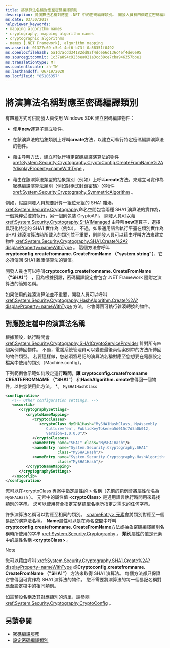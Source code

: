 ```yaml
---
title: 將演算法名稱對應至密碼編譯類別
description: 將演算法名稱對應至 .NET 中的密碼編譯類別。 開發人員有四個建立密碼編譯物件的選項。
ms.date: 03/30/2017
helpviewer_keywords:
- mapping algorithm names
- cryptography, mapping algorithm names
- cryptographic algorithms
- names [.NET Framework], algorithm mapping
ms.assetid: 01327c69-c5e1-4ef6-b73f-0a58351f0492
ms.openlocfilehash: 5a1d7acdd34182dd82f4dce66d136c4ef4de6e95
ms.sourcegitcommit: 1c37a894c923bea021a3cc38ce7cba946357bbe1
ms.translationtype: MT
ms.contentlocale: zh-TW
ms.lasthandoff: 06/19/2020
ms.locfileid: "85105357"
---
```

# <a name="mapping-algorithm-names-to-cryptography-classes"></a>將演算法名稱對應至密碼編譯類別
有四種方式可供開發人員使用 Windows SDK 建立密碼編譯物件：  
  
- 使用**new**運算子建立物件。  
  
- 在該演算法的抽象類別上呼叫**create**方法，以建立可執行特定密碼編譯演算法的物件。  
  
- 藉由呼叫方法，建立可執行特定密碼編譯演算法的物件 <xref:System.Security.Cryptography.CryptoConfig.CreateFromName%2A?displayProperty=nameWithType> 。  
  
- 藉由在該演算法類型的抽象類別（例如）上呼叫**create**方法，來建立可實作為密碼編譯演算法類別（例如對稱式封鎖密碼）的物件 <xref:System.Security.Cryptography.SymmetricAlgorithm> 。  
  
 例如，假設開發人員想要計算一組位元組的 SHA1 雜湊。 <xref:System.Security.Cryptography>命名空間包含兩種 SHA1 演算法的實作為，一個純粹受控的執行，另一個則包裝 CryptoAPI。 開發人員可以藉 <xref:System.Security.Cryptography.SHA1Managed> 由呼叫**new**運算子，選擇具現化特定的 SHA1 實作為（例如）。 不過，如果通用語言執行平臺在類別實作為 SHA1 雜湊演算法時所載入的類別並不重要，則開發人員可以藉由呼叫方法來建立物件 <xref:System.Security.Cryptography.SHA1.Create%2A?displayProperty=nameWithType> 。 這個方法會呼叫**cryptoconfig.createfromname. CreateFromName （"system.string"）**，它必須傳回 SHA1 雜湊演算法的實值。  
  
 開發人員也可以呼叫**cryptoconfig.createfromname. CreateFromName （"SHA1"）** ，因為根據預設，密碼編譯設定會包含 .NET Framework 隨附之演算法的簡短名稱。  
  
 如果使用的雜湊演算法並不重要，開發人員可以呼叫 <xref:System.Security.Cryptography.HashAlgorithm.Create%2A?displayProperty=nameWithType> 方法，它會傳回可執行雜湊轉換的物件。  
  
## <a name="mapping-algorithm-names-in-configuration-files"></a>對應設定檔中的演算法名稱  
 根據預設，執行時間會 <xref:System.Security.Cryptography.SHA1CryptoServiceProvider> 針對所有四個案例傳回物件。 不過，電腦系統管理員可以變更最後兩個案例中的方法所傳回的物件類型。 若要這樣做，您必須將易記的演算法名稱對應至您想要在電腦設定檔案中使用的類別（Machine.config）。  
  
 下列範例會示範如何設定運行**時間，讓** **cryptoconfig.createfromname CREATEFROMNAME （"SHA1"）** 和**HashAlgorithm. create**會傳回一個物件，以供您使用此方法。 *。 `MySHA1HashClass`  
  
```xml  
<configuration>  
   <!-- Other configuration settings. -->  
   <mscorlib>  
      <cryptographySettings>  
         <cryptoNameMapping>  
            <cryptoClasses>  
               <cryptoClass MySHA1Hash="MySHA1HashClass, MyAssembly  
                  Culture='en', PublicKeyToken=a5d015c7d5a0b012,  
                  Version=1.0.0.0"/>  
            </cryptoClasses>  
            <nameEntry name="SHA1" class="MySHA1Hash"/>  
            <nameEntry name="System.Security.Cryptography.SHA1"  
                       class="MySHA1Hash"/>  
            <nameEntry name="System.Security.Cryptography.HashAlgorithm"  
                       class="MySHA1Hash"/>  
         </cryptoNameMapping>  
      </cryptographySettings>  
   </mscorlib>  
</configuration>  
```  
  
 您可以在<cryptoClass 專案中指定屬性的[ \> 名稱](./file-schema/cryptography/cryptoclass-element.md)（先前的範例會將屬性命名為 `MySHA1Hash` ）。 元素中的屬性值 **\<cryptoClass>** 是通用語言執行時間用來尋找類別的字串。 您可以使用符合指定[完整類型名稱](../reflection-and-codedom/specifying-fully-qualified-type-names.md)所指定之需求的任何字串。  
  
 許多演算法名稱可以對應至相同的類別。 [ \<nameEntry> 元素](./file-schema/cryptography/nameentry-element.md)會將類別對應至一個易記的演算法名稱。 **Name**屬性可以是在命名空間中呼叫**cryptoconfig.createfromname. CreateFromName**方法或抽象密碼編譯類別名稱時所使用的字串 <xref:System.Security.Cryptography> 。 **類別**屬性的值是元素中的屬性名稱 **\<cryptoClass>** 。  
  
> [!NOTE]
> 您可以藉由呼叫 <xref:System.Security.Cryptography.SHA1.Create%2A?displayProperty=nameWithType> 或**Cryptoconfig.createfromname. CreateFromName （"SHA1"）** 方法來取得 SHA1 演算法。 每個方法都只保證它會傳回可實作為 SHA1 演算法的物件。 您不需要將演算法的每一個易記名稱對應至設定檔中的相同類別。  
  
 如需預設名稱及其對應類別的清單，請參閱 <xref:System.Security.Cryptography.CryptoConfig> 。  
  
## <a name="see-also"></a>另請參閱

- [密碼編譯服務](../../standard/security/cryptographic-services.md)
- [設定密碼編譯類別](configure-cryptography-classes.md)
